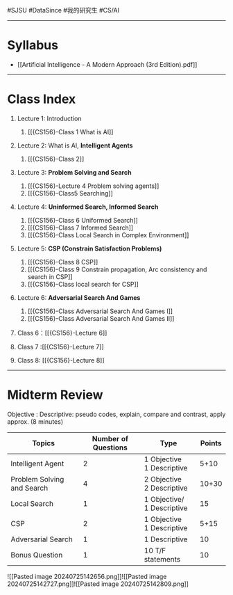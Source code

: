 #SJSU #DataSince #我的研究生 #CS/AI

---

# Syllabus
- [[Artificial Intelligence - A Modern Approach (3rd Edition).pdf]]
---
# Class Index
1. Lecture 1: Introduction
	1. [[{CS156}-Class 1 What is AI]]
2. Lecture 2: What is AI, **Intelligent Agents**
	1. [[{CS156}-Class 2]] 
3. Lecture 3: **Problem Solving and Search**
	1. [[{CS156}-Lecture 4 Problem solving agents]] 
	2. [[{CS156}-Class5 Searching]]
4. Lecture 4: **Uninformed Search, Informed Search**
	1. [[{CS156}-Class 6 Uniformed Search]]
	2. [[{CS156}-Class 7 Informed Search]]
	3. [[{CS156}-Class Local Search in Complex Environment]]
5. Lecture 5: **CSP (Constrain Satisfaction Problems)**
	1. [[{CS156}-Class 8 CSP]]
	2. [[{CS156}-Class 9 Constrain propagation, Arc consistency and search in CSP]]
	3. [[{CS156}-Class local search for CSP]]
6. Lecture 6: **Adversarial Search And Games**
	1. [[{CS156}-Class Adversarial Search And Games I]]
	2. [[{CS156}-Class Adversarial Search And Games II]]

1. Class 6：[[{CS156}-Lecture 6]]
2. Class 7 :[[{CS156}-Lecture 7]]
3. Class 8: [[{CS156}-Lecture 8]]

---
# Midterm Review
Objective :
Descriptive: pseudo codes, explain, compare and contrast, apply approx. (8 minutes)

| Topics                     | Number of Questions | Type                          | Points |
| -------------------------- | ------------------- | ----------------------------- | ------ |
| Intelligent Agent          | 2                   | 1 Objective<br>1 Descriptive  | 5+10   |
| Problem Solving and Search | 4                   | 2 Objective<br>2 Descriptive  | 10+30  |
| Local Search               | 1                   | 1 Objective/<br>1 Descriptive | 15     |
| CSP                        | 2                   | 1 Objective<br>1 Descriptive  | 5+15   |
| Adversarial Search         | 1                   | 1 Descriptive                 | 10     |
| Bonus Question             | 1                   | 10 T/F statements             | 10     |


![[Pasted image 20240725142656.png]]![[Pasted image 20240725142727.png]]![[Pasted image 20240725142809.png]]